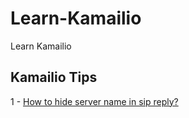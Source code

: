 # Learn-Kamailio
Learn Kamailio 

## Kamailio Tips

1 - [How to hide server name in sip reply?](https://github.com/Omid-Mohajerani/Learn-Kamailio/wiki/How-to-hide-server-name-in-sip-reply%3F)

